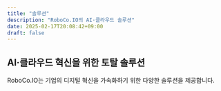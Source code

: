 ```yaml
---
title: "솔루션"
description: "RoboCo.IO의 AI·클라우드 솔루션"
date: 2025-02-17T20:08:42+09:00
draft: false
---
```


## AI·클라우드 혁신을 위한 토탈 솔루션

RoboCo.IO는 기업의 디지털 혁신을 가속화하기 위한 다양한 솔루션을 제공합니다.

